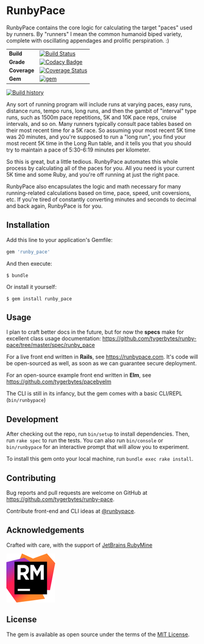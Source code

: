 # RunbyPace

RunbyPace contains the core logic for calculating the target "paces" used by runners. By "runners" I mean  the common
 humanoid biped variety, complete with oscillating appendages and prolific perspiration. :)

| | |
| --- | --- |
| **Build** | [![Build Status](https://travis-ci.org/tygerbytes/runby-pace.svg?branch=master)](https://travis-ci.org/tygerbytes/runby-pace) |
| **Grade** | [![Codacy Badge](https://api.codacy.com/project/badge/Grade/7c228c8601ff4eeb9dfe0f6c60867f25)](https://www.codacy.com/app/tygerbytes/runby-pace?utm_source=github.com&utm_medium=referral&utm_content=tygerbytes/runby-pace&utm_campaign=badger) |
| **Coverage** | [![Coverage Status](https://coveralls.io/repos/github/tygerbytes/runby-pace/badge.svg?branch=master)](https://coveralls.io/github/tygerbytes/runby-pace?branch=master) |
| **Gem** | [![gem](https://img.shields.io/gem/v/runby_pace.svg)](https://rubygems.org/gems/runby_pace) |

[![Build history](https://buildstats.info/travisci/chart/tygerbytes/runby-pace)](https://travis-ci.org/tygerbytes/runby-pace/builds)

Any sort of running program will include runs at varying paces, easy runs, distance runs, tempo runs, long runs, and
 then the gambit of "interval" type runs, such as 1500m pace repetitions, 5K and 10K pace reps, cruise intervals, and
 so on. Many runners typically consult pace tables based on their most recent time for a 5K race. So assuming your most
 recent 5K time was 20 minutes, and you're supposed to run a "long run", you find your most recent 5K time in the
 Long Run table, and it tells you that you should try to maintain a pace of 5:30-6:19 minutes per kilometer.

So this is great, but a little tedious. RunbyPace automates this whole process by calculating all of the paces for you.
 All you need is your current 5K time and some Ruby, and you're off running at just the right pace.

RunbyPace also encapsulates the logic and math necessary for many running-related calculations based on time, pace, speed, unit coversions, etc. If you're tired of constantly converting minutes and seconds to decimal and back again, RunbyPace is for you.

## Installation

Add this line to your application's Gemfile:

```ruby
gem 'runby_pace'
```

And then execute:

    $ bundle

Or install it yourself:

    $ gem install runby_pace

## Usage

I plan to craft better docs in the future, but for now the **specs** make for excellent class usage documentation: https://github.com/tygerbytes/runby-pace/tree/master/spec/runby_pace

For a live front end written in **Rails**, see https://runbypace.com. It's code will be open-sourced as well, as soon as we can guarantee secure deployment.

For an open-source example front end written in **Elm**, see https://github.com/tygerbytes/pacebyelm

The CLI is still in its infancy, but the gem comes with a basic CLI/REPL (`bin/runbypace`)

## Development

After checking out the repo, run `bin/setup` to install dependencies. Then, run `rake spec` to run the tests. You can also run `bin/console` or `bin/runbypace` for an interactive prompt that will allow you to experiment.

To install this gem onto your local machine, run `bundle exec rake install`.

## Contributing

Bug reports and pull requests are welcome on GitHub at https://github.com/tygerbytes/runby-pace.

Contribute front-end and CLI ideas at [@runbypace](https://twitter.com/runbypace).

## Acknowledgements

Crafted with care, with the support of [JetBrains RubyMine](https://www.jetbrains.com/ruby/)

[![RubyMine logo](misc/rubymine.png)](https://www.jetbrains.com/ruby/)


## License

The gem is available as open source under the terms of the [MIT License](http://opensource.org/licenses/MIT).
